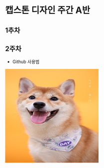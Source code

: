 # 캡스톤 디자인 주간 A반

## 1추차

## 2주차
  - Github 사용법
  
<img width="300" height="300" src="./png/강아지.jpg"></img> 
